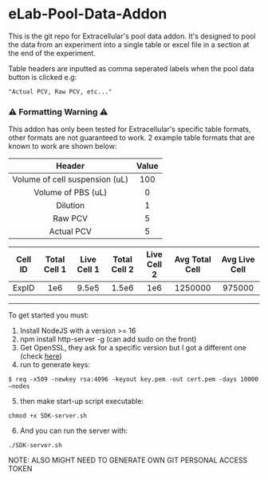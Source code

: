 # eLab-Pool-Data-Addon
This is the git repo for Extracellular's pool data addon. It's designed to pool the data from an experiment into a single table or excel file in a section at the end of the experiment.

Table headers are inputted as comma seperated labels when the pool data button is clicked e.g:

```
"Actual PCV, Raw PCV, etc..."
```

### ⚠️ Formatting Warning ⚠️

This addon has only been tested for Extracellular's specific table formats, other formats are not guaranteed to work. 2 example table formats that are known to work are shown below:

| Header | Value |
| :---: | :---: |
| Volume of cell suspension (uL) | 100 |
| Volume of PBS (uL) | 0 |
| Dilution | 1 |
| Raw PCV | 5 |
| Actual PCV | 5 |

| Cell ID | Total Cell 1 | Live Cell 1 | Total Cell 2 | Live Cell 2 | Avg Total Cell | Avg Live Cell |
| :--: | :---: | :---: | :--: | :---: | :---: | :---: |
| ExpID | 1e6 | 9.5e5 | 1.5e6 | 1e6 | 1250000 | 975000 |  

---

To get started you must:
1. Install NodeJS with a version >= 16
2. npm install http-server -g (can add sudo on the front)
3. Get OpenSSL, they ask for a specific version but I got a different one (check [here](https://developer.elabnext.com/docs/getting-started))
4. run to generate keys:
```
$ req -x509 -newkey rsa:4096 -keyout key.pem -out cert.pem -days 10000 –nodes
```
5. then make start-up script executable:
```
chmod +x SDK-server.sh
```
6. And you can run the server with:
```
./SDK-server.sh
```

NOTE: ALSO MIGHT NEED TO GENERATE OWN GIT PERSONAL ACCESS TOKEN

